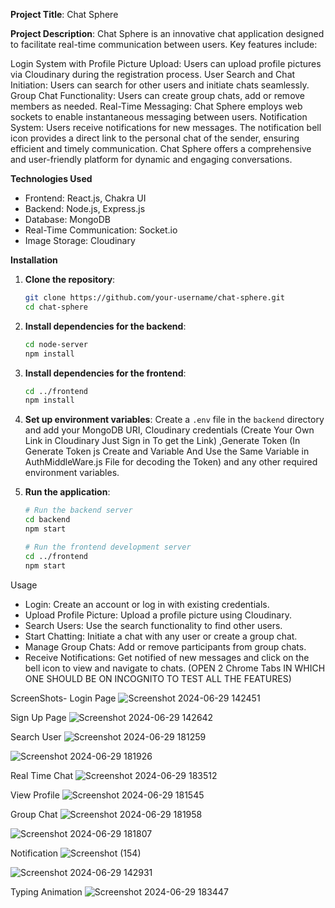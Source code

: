 **Project Title**: Chat Sphere

**Project Description**:
Chat Sphere is an innovative chat application designed to facilitate real-time communication between users. Key features include:

Login System with Profile Picture Upload: Users can upload profile pictures via Cloudinary during the registration process.
User Search and Chat Initiation: Users can search for other users and initiate chats seamlessly.
Group Chat Functionality: Users can create group chats, add or remove members as needed.
Real-Time Messaging: Chat Sphere employs web sockets to enable instantaneous messaging between users.
Notification System: Users receive notifications for new messages. The notification bell icon provides a direct link to the personal chat of the sender, 
ensuring efficient and timely communication.
Chat Sphere offers a comprehensive and user-friendly platform for dynamic and engaging conversations.

**Technologies Used**

- Frontend: React.js, Chakra UI
- Backend: Node.js, Express.js
- Database: MongoDB
- Real-Time Communication: Socket.io
- Image Storage: Cloudinary

**Installation**

1. **Clone the repository**:
    ```bash
    git clone https://github.com/your-username/chat-sphere.git
    cd chat-sphere
    ```

2. **Install dependencies for the backend**:
    ```bash
    cd node-server
    npm install
    ```

3. **Install dependencies for the frontend**:
    ```bash
    cd ../frontend
    npm install
    ```

4. **Set up environment variables**:
    Create a `.env` file in the `backend` directory and add your MongoDB URI, Cloudinary credentials (Create Your Own Link in Cloudinary Just Sign in To get the Link)
   ,Generate Token (In Generate Token js Create and Variable And Use the Same Variable in AuthMiddleWare.js File for decoding the Token)
   and any other required environment variables.


6. **Run the application**:
    ```bash
    # Run the backend server
    cd backend
    npm start

    # Run the frontend development server
    cd ../frontend
    npm start
    ```

Usage

- Login: Create an account or log in with existing credentials.
- Upload Profile Picture: Upload a profile picture using Cloudinary.
- Search Users: Use the search functionality to find other users.
- Start Chatting: Initiate a chat with any user or create a group chat.
- Manage Group Chats: Add or remove participants from group chats.
- Receive Notifications: Get notified of new messages and click on the bell icon to view and navigate to chats.
  (OPEN 2 Chrome Tabs IN WHICH ONE SHOULD BE ON INCOGNITO TO TEST ALL THE FEATURES) 

ScreenShots-
Login Page
![Screenshot 2024-06-29 142451](https://github.com/AbhishekBharambe2002/ChatApp/assets/123597077/8fc1f876-d91c-4867-acf9-46284823d206)


Sign Up  Page
![Screenshot 2024-06-29 142642](https://github.com/AbhishekBharambe2002/ChatApp/assets/123597077/90291ee2-ac33-4aea-bb54-1099bddf4eb5)


Search User
![Screenshot 2024-06-29 181259](https://github.com/AbhishekBharambe2002/ChatApp/assets/123597077/893d2bed-ed0d-4a36-82d1-4b649af7685d)


![Screenshot 2024-06-29 181926](https://github.com/AbhishekBharambe2002/ChatApp/assets/123597077/66cc8b00-4f3d-4622-97e6-ec699d1251ea)


Real Time Chat
![Screenshot 2024-06-29 183512](https://github.com/AbhishekBharambe2002/ChatApp/assets/123597077/0b497c07-e591-48a1-a1ad-41f7cf6012c0)


View Profile
![Screenshot 2024-06-29 181545](https://github.com/AbhishekBharambe2002/ChatApp/assets/123597077/3e700b43-be91-434b-a47e-3f12007b2b32)

Group Chat
![Screenshot 2024-06-29 181958](https://github.com/AbhishekBharambe2002/ChatApp/assets/123597077/394f6131-586b-46e4-9801-024298dd2a74)



![Screenshot 2024-06-29 181807](https://github.com/AbhishekBharambe2002/ChatApp/assets/123597077/15e6248a-76e2-487f-83b7-197864b91a74)


Notification
![Screenshot (154)](https://github.com/AbhishekBharambe2002/ChatApp/assets/123597077/a1587d4e-a27b-4444-96df-ac06d7126913)

![Screenshot 2024-06-29 142931](https://github.com/AbhishekBharambe2002/ChatApp/assets/123597077/75011e3a-e584-40c8-a11a-812286390f2c)


Typing Animation
![Screenshot 2024-06-29 183447](https://github.com/AbhishekBharambe2002/ChatApp/assets/123597077/079c5429-3a3f-4322-ad44-5d0fd96b1e10)

